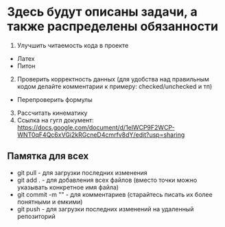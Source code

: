# Здесь будут описаны задачи, а также распределены обязанности
1. Улучшить читаемость кода в проекте
  + Латех
  + Питон
2. Проверить корректность данных (для удобства над правильным кодом делайте комментарии к примеру: checked/unchecked и тп)
  + Перепроверить формулы
3. Рассчитать кинематику
4. Ссылка на гугл документ: https://docs.google.com/document/d/1elWCP9F2WCP-WNT0qF4Qc6xVGi2kRGcneD4cmrfv8dY/edit?usp=sharing
## Памятка для всех
+ git pull - для загрузки последних изменения
+ git add . - для добавления всех файлов (вместо точки можно указывать конкретное имя файла)
+ git commit -m "<your comment>" - для комментариев (старайтесь писать их более понятными и емкими) 
+ git push - для загрузки последних изменений на удаленный репозиторий
